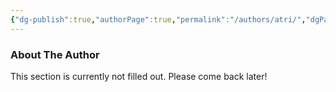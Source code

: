 ```yaml
---
{"dg-publish":true,"authorPage":true,"permalink":"/authors/atri/","dgPassFrontmatter":true,"noteIcon":"","created":"2024-03-08T09:58:23.956-05:00","updated":"2024-03-08T11:57:51.633-05:00"}
---
```


### About The Author

This section is currently not filled out. Please come back later!